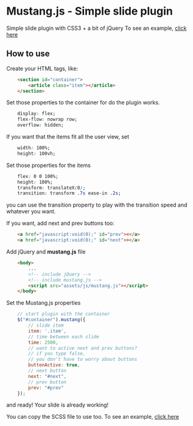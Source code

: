 # Mustang.js - Simple slide plugin

Simple slide plugin with CSS3 + a bit of jQuery
To see an example, [click here](http://devmath.github.io/mustang-js)

## How to use

Create your HTML tags, like:

```html
	<section id="container">
		<article class="item"></article>
	</section>
```

Set those properties to the container for do the plugin works.

```css
	display: flex;
	flex-flow: nowrap row;
	overflow: hidden;
```

If you want that the items fit all the user view, set

```css
	width: 100%;
	height: 100vh;
```

Set those properties for the items

```css
	flex: 0 0 100%;
	height: 100%;
	transform: translateX(0);
	transition: transform .7s ease-in .2s;
```

you can use the transition property to play with the transition speed and whatever you want.

If you want, add next and prev buttons too:

```html
	<a href="javascript:void(0);" id="prev"><</a>
	<a href="javascript:void(0);" id="next">></a>
```

Add jQuery and **mustang.js** file

```html
	<body>
		...
		<!-- include jQuery -->
		<!-- include mustang.js -->
		<script src="assets/js/mustang.js"></script>
	</body>
```

Set the Mustang.js properties

```javascript
	// start plugin with the container
	$("#container").mustang({
		// slide item
		item: '.item',
		// time between each slide
		time: 2500,
        // want to active next and prev buttons?
        // if you type false,
        // you don't have to worry about buttons
        buttonActive: true,
        // next button
        next: "#next",
        // prev button
        prev: "#prev"
	});
```

and ready! Your slide is already working!

You can copy the SCSS file to use too. To see an example, [click here](http://devmath.github.io/mustang-js) 